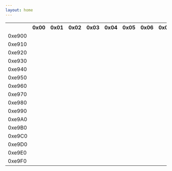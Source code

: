 ```yaml
---
layout: home
---
```


<div class="container">
  <div class="row">
    <table>
      <tr>
        <th>&nbsp;</th>
        <th>0x00</th>
        <th>0x01</th>
        <th>0x02</th>
        <th>0x03</th>
        <th>0x04</th>
        <th>0x05</th>
        <th>0x06</th>
        <th>0x07</th>
        <th>0x08</th>
        <th>0x09</th>
        <th>0x0A</th>
        <th>0x0B</th>
        <th>0x0C</th>
        <th>0x0D</th>
        <th>0x0E</th>
        <th>0x0F</th>
      </tr>
      <tr>
        <td>0xe900</td>
        <td><span class="ai ai-inaturalist ai-2x"></span></td>
        <td><span class="ai ai-inaturalist-square ai-2x"></span></td>
        <td><span class="ai ai-inpn ai-2x"></span></td>
        <td><span class="ai ai-inpn-square ai-2x"></span></td>
        <td></td>
        <td><span class="ai ai-sci-hub-square ai-2x"></span></td>
        <td><span class="ai ai-preregistered ai-2x"></span></td>
        <td><span class="ai ai-moodle ai-2x"></span></td>
        <td><span class="ai ai-moodle-square ai-2x"></span></td>
        <td></td>
        <td><span class="ai ai-cv-square ai-2x"></span></td>
        <td><span class="ai ai-africarxiv-square ai-2x"></span></td>
        <td><span class="ai ai-piazza-square ai-2x"></span></td>
        <td></td>
        <td><span class="ai ai-psyarxiv ai-2x"></span></td>
        <td><span class="ai ai-psyarxiv-square ai-2x"></span></td>
      </tr>
      <tr>
        <td>0xe910</td>
        <td><span class="ai ai-elsevier-square ai-2x"></span></td>
        <td><span class="ai ai-zenodo ai-2x"></span></td>
        <td><span class="ai ai-ciencia-vitae ai-2x"></span></td>
        <td><span class="ai ai-ciencia-vitae-square ai-2x"></span></td>
        <td><span class="ai ai-overleaf ai-2x"></span></td>
        <td><span class="ai ai-conversation-square ai-2x"></span></td>
        <td><span class="ai ai-ssrn ai-2x"></span></td>
        <td><span class="ai ai-ssrn-square ai-2x"></span></td>
        <td><span class="ai ai-crossref ai-2x"></span></td>
        <td><span class="ai ai-crossref-square ai-2x"></span></td>
        <td><span class="ai ai-researcherid ai-2x"></span></td>
        <td><span class="ai ai-africarxiv ai-2x"></span></td>
        <td><span class="ai ai-datacite ai-2x"></span></td>
        <td><span class="ai ai-datacite-square ai-2x"></span></td>
        <td><span class="ai ai-scopus ai-2x"></span></td>
        <td><span class="ai ai-scopus-square ai-2x"></span></td>
      </tr>
      <tr>
        <td>0xe920</td>
        <td><span class="ai ai-stackoverflow ai-2x"></span></td>
        <td><span class="ai ai-stackoverflow-square ai-2x"></span></td>
        <td><span class="ai ai-pubpeer ai-2x"></span></td>
        <td><span class="ai ai-pubpeer-square ai-2x"></span></td>
        <td><span class="ai ai-clarivate ai-2x"></span></td>
        <td><span class="ai ai-clarivate-square ai-2x"></span></td>
        <td><span class="ai ai-wiley ai-2x"></span></td>
        <td><span class="ai ai-wiley-square ai-2x"></span></td>
        <td><span class="ai ai-springer ai-2x"></span></td>
        <td><span class="ai ai-ieee ai-2x"></span></td>
        <td><span class="ai ai-obp ai-2x"></span></td>
        <td><span class="ai ai-obp-square ai-2x"></span></td>
        <td><span class="ai ai-hal ai-2x"></span></td>
        <td><span class="ai ai-hal-square ai-2x"></span></td>
        <td><span class="ai ai-acclaim ai-2x"></span></td>
        <td><span class="ai ai-ceur-square ai-2x"></span></td>
      </tr>
      <tr>
        <td>0xe930</td>
        <td></td>
        <td><span class="ai ai-osf-square ai-2x"></span></td>
        <td><span class="ai ai-zotero-square ai-2x"></span></td>
        <td><span class="ai ai-viaf ai-2x"></span></td>
        <td><span class="ai ai-viaf-square ai-2x"></span></td>
        <td></td>
        <td><span class="ai ai-isidore ai-2x"></span></td>
        <td><span class="ai ai-publons ai-2x"></span></td>
        <td><span class="ai ai-jstor ai-2x"></span></td>
        <td><span class="ai ai-open-access ai-2x"></span></td>
        <td><span class="ai ai-acclaim-square ai-2x"></span></td>
        <td></td>
        <td><span class="ai ai-acm ai-2x"></span></td>
        <td><span class="ai ai-academia-square ai-2x"></span></td>
        <td></td>
        <td><span class="ai ai-dblp-square ai-2x"></span></td>
      </tr>
      <tr>
        <td>0xe940</td>
        <td><span class="ai ai-nakala ai-2x"></span></td>
        <td><span class="ai ai-nakala-square ai-2x"></span></td>
        <td><span class="ai ai-closed-access ai-2x"></span></td>
        <td><span class="ai ai-closed-access-square ai-2x"></span></td>
        <td><span class="ai ai-jstor-square ai-2x"></span></td>
        <td></td>
        <td><span class="ai ai-openedition ai-2x"></span></td>
        <td><span class="ai ai-openedition-square ai-2x"></span></td>
        <td><span class="ai ai-ror ai-2x"></span></td>
        <td><span class="ai ai-ror-square ai-2x"></span></td>
        <td><span class="ai ai-ads-square ai-2x"></span></td>
        <td><span class="ai ai-depsy-square ai-2x"></span></td>
        <td><span class="ai ai-conversation ai-2x"></span></td>
        <td></td>
        <td><span class="ai ai-publons-square ai-2x"></span></td>
        <td><span class="ai ai-dblp ai-2x"></span></td>
      </tr>
      <tr>
        <td>0xe950</td>
        <td><span class="ai ai-mtmt ai-2x"></span></td>
        <td><span class="ai ai-mtmt-square ai-2x"></span></td>
        <td><span class="ai ai-protocols ai-2x"></span></td>
        <td><span class="ai ai-protocols-square ai-2x"></span></td>
        <td><span class="ai ai-isidore-square ai-2x"></span></td>
        <td><span class="ai ai-archive ai-2x"></span></td>
        <td><span class="ai ai-archive-square ai-2x"></span></td>
        <td><span class="ai ai-isni ai-2x"></span></td>
        <td><span class="ai ai-isni-square ai-2x"></span></td>
        <td><span class="ai ai-sci-hub ai-2x"></span></td>
        <td><span class="ai ai-hypothesis ai-2x"></span></td>
        <td><span class="ai ai-hypothesis-square ai-2x"></span></td>
        <td><span class="ai ai-researcherid-square ai-2x"></span></td>
        <td><span class="ai ai-acm-square ai-2x"></span></td>
        <td><span class="ai ai-researchgate ai-2x"></span></td>
        <td><span class="ai ai-coursera ai-2x"></span></td>
      </tr>
      <tr>
        <td>0xe960</td>
        <td></td>
        <td><span class="ai ai-elsevier ai-2x"></span></td>
        <td><span class="ai ai-zotero ai-2x"></span></td>
        <td></td>
        <td></td>
        <td></td>
        <td><span class="ai ai-open-data ai-2x"></span></td>
        <td><span class="ai ai-open-data-square ai-2x"></span></td>
        <td><span class="ai ai-open-materials ai-2x"></span></td>
        <td><span class="ai ai-open-materials-square ai-2x"></span></td>
        <td><span class="ai ai-acmdl ai-2x"></span></td>
        <td><span class="ai ai-preregistered-square ai-2x"></span></td>
        <td><span class="ai ai-semantic-scholar-square ai-2x"></span></td>
        <td><span class="ai ai-ceur ai-2x"></span></td>
        <td><span class="ai ai-semantic-scholar ai-2x"></span></td>
        <td><span class="ai ai-philpapers-square ai-2x"></span></td>
      </tr>
      <tr>
        <td>0xe970</td>
        <td></td>
        <td></td>
        <td></td>
        <td></td>
        <td><span class="ai ai-arxiv ai-2x"></span></td>
        <td></td>
        <td></td>
        <td></td>
        <td></td>
        <td></td>
        <td><span class="ai ai-depsy ai-2x"></span></td>
        <td><span class="ai ai-mathoverflow-square ai-2x"></span></td>
        <td><span class="ai ai-dryad ai-2x"></span></td>
        <td><span class="ai ai-pubmed-square ai-2x"></span></td>
        <td><span class="ai ai-doi ai-2x"></span></td>
        <td><span class="ai ai-coursera-square ai-2x"></span></td>
      </tr>
      <tr>
        <td>0xe980</td>
        <td></td>
        <td><span class="ai ai-figshare ai-2x"></span></td>
        <td></td>
        <td></td>
        <td></td>
        <td></td>
        <td></td>
        <td></td>
        <td></td>
        <td></td>
        <td><span class="ai ai-philpapers ai-2x"></span></td>
        <td><span class="ai ai-biorxiv-square ai-2x"></span></td>
        <td><span class="ai ai-dryad-square ai-2x"></span></td>
        <td><span class="ai ai-overleaf-square ai-2x"></span></td>
        <td><span class="ai ai-scirate ai-2x"></span></td>
        <td><span class="ai ai-doi-square ai-2x"></span></td>
      </tr>
      <tr>
        <td>0xe990</td>
        <td></td>
        <td></td>
        <td></td>
        <td></td>
        <td></td>
        <td></td>
        <td></td>
        <td></td>
        <td></td>
        <td></td>
        <td><span class="ai ai-piazza ai-2x"></span></td>
        <td><span class="ai ai-springer-square ai-2x"></span></td>
        <td><span class="ai ai-lattes-square ai-2x"></span></td>
        <td><span class="ai ai-scirate-square ai-2x"></span></td>
        <td><span class="ai ai-researchgate-square ai-2x"></span></td>
        <td><span class="ai ai-pubmed ai-2x"></span></td>
      </tr>
      <tr>
        <td>0xe9A0</td>
        <td></td>
        <td></td>
        <td><span class="ai ai-biorxiv ai-2x"></span></td>
        <td></td>
        <td></td>
        <td><span class="ai ai-cv ai-2x"></span></td>
        <td><span class="ai ai-arxiv-square ai-2x"></span></td>
        <td></td>
        <td></td>
        <td></td>
        <td><span class="ai ai-impactstory-square ai-2x"></span></td>
        <td></td>
        <td></td>
        <td></td>
        <td></td>
        <td><span class="ai ai-academia ai-2x"></span></td>
      </tr>
      <tr>
        <td>0xe9B0</td>
        <td></td>
        <td></td>
        <td></td>
        <td><span class="ai ai-lattes ai-2x"></span></td>
        <td></td>
        <td></td>
        <td></td>
        <td></td>
        <td></td>
        <td><span class="ai ai-ieee-square ai-2x"></span></td>
        <td></td>
        <td></td>
        <td></td>
        <td></td>
        <td></td>
        <td></td>
      </tr>
      <tr>
        <td>0xe9C0</td>
        <td></td>
        <td></td>
        <td></td>
        <td><span class="ai ai-orcid-square ai-2x"></span></td>
        <td></td>
        <td></td>
        <td></td>
        <td></td>
        <td></td>
        <td></td>
        <td></td>
        <td><span class="ai ai-ads ai-2x"></span></td>
        <td></td>
        <td></td>
        <td></td>
        <td><span class="ai ai-impactstory ai-2x"></span></td>
      </tr>
      <tr>
        <td>0xe9D0</td>
        <td></td>
        <td></td>
        <td><span class="ai ai-acmdl-square ai-2x"></span></td>
        <td></td>
        <td><span class="ai ai-google-scholar ai-2x"></span></td>
        <td></td>
        <td></td>
        <td></td>
        <td></td>
        <td><span class="ai ai-orcid ai-2x"></span></td>
        <td></td>
        <td></td>
        <td></td>
        <td></td>
        <td></td>
        <td></td>
      </tr>
      <tr>
        <td>0xe9E0</td>
        <td></td>
        <td></td>
        <td></td>
        <td></td>
        <td><span class="ai ai-dataverse-square ai-2x"></span></td>
        <td></td>
        <td></td>
        <td><span class="ai ai-figshare-square ai-2x"></span></td>
        <td></td>
        <td><span class="ai ai-inspire ai-2x"></span></td>
        <td></td>
        <td></td>
        <td></td>
        <td><span class="ai ai-ideas-repec ai-2x"></span></td>
        <td></td>
        <td><span class="ai ai-osf ai-2x"></span></td>
      </tr>
      <tr>
        <td>0xe9F0</td>
        <td><span class="ai ai-mendeley ai-2x"></span></td>
        <td></td>
        <td></td>
        <td><span class="ai ai-mendeley-square ai-2x"></span></td>
        <td><span class="ai ai-open-access-square ai-2x"></span></td>
        <td></td>
        <td><span class="ai ai-mathoverflow ai-2x"></span></td>
        <td><span class="ai ai-dataverse ai-2x"></span></td>
        <td><span class="ai ai-ideas-repec-square ai-2x"></span></td>
        <td><span class="ai ai-google-scholar-square ai-2x"></span></td>
        <td></td>
        <td></td>
        <td></td>
        <td></td>
        <td><span class="ai ai-inspire-square ai-2x"></span></td>
        <td></td>
      </tr>
    </table>
  </div>
</div>
